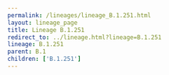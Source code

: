 ```yaml
---
permalink: /lineages/lineage_B.1.251.html
layout: lineage_page
title: Lineage B.1.251
redirect_to: ../lineage.html?lineage=B.1.251
lineage: B.1.251
parent: B.1
children: ['B.1.251']
---
```

